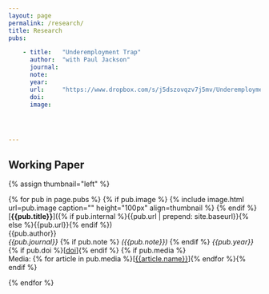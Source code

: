 ```yaml
---
layout: page
permalink: /research/
title: Research
pubs:

    - title:   "Underemployment Trap"
      author:  "with Paul Jackson"
      journal: 
      note:   
      year:   
      url:     "https://www.dropbox.com/s/j5dszovqzv7j5mv/Underemployment_Trap_20230223.pdf?dl=0"
      doi:     
      image:   




---
```


## Working Paper

{% assign thumbnail="left" %}

{% for pub in page.pubs %}
{% if pub.image %}
{% include image.html url=pub.image caption="" height="100px" align=thumbnail %}
{% endif %}
[**{{pub.title}}**]({% if pub.internal %}{{pub.url | prepend: site.baseurl}}{% else %}{{pub.url}}{% endif %})<br />
{{pub.author}}<br />
*{{pub.journal}}*
{% if pub.note %} *({{pub.note}})*
{% endif %} *{{pub.year}}* {% if pub.doi %}[[doi]({{pub.doi}})]{% endif %}
{% if pub.media %}<br />Media: {% for article in pub.media %}[[{{article.name}}]({{article.url}})]{% endfor %}{% endif %}

{% endfor %}
